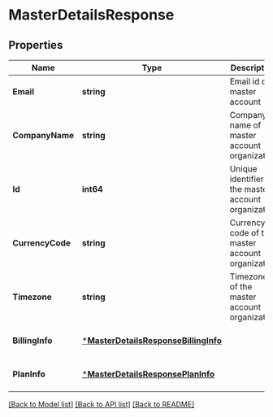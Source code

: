 # MasterDetailsResponse

## Properties
Name | Type | Description | Notes
------------ | ------------- | ------------- | -------------
**Email** | **string** | Email id of master account | [optional] [default to null]
**CompanyName** | **string** | Company name of master account organization | [optional] [default to null]
**Id** | **int64** | Unique identifier of the master account organization | [optional] [default to null]
**CurrencyCode** | **string** | Currency code of the master account organization | [optional] [default to null]
**Timezone** | **string** | Timezone of the master account organization | [optional] [default to null]
**BillingInfo** | [***MasterDetailsResponseBillingInfo**](masterDetailsResponseBillingInfo.md) |  | [optional] [default to null]
**PlanInfo** | [***MasterDetailsResponsePlanInfo**](masterDetailsResponsePlanInfo.md) |  | [optional] [default to null]

[[Back to Model list]](../README.md#documentation-for-models) [[Back to API list]](../README.md#documentation-for-api-endpoints) [[Back to README]](../README.md)


